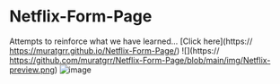 # Netflix-Form-Page
Attempts to reinforce what we have learned...
[Click here](https:// https://muratgrr.github.io/Netflix-Form-Page/)
![](https:// https://github.com/muratgrr/Netflix-Form-Page/blob/main/img/Netflix-preview.png)
![image](https://user-images.githubusercontent.com/101385703/206900943-ca87902a-a2d5-4e1c-835c-d7409931eb3d.png)
